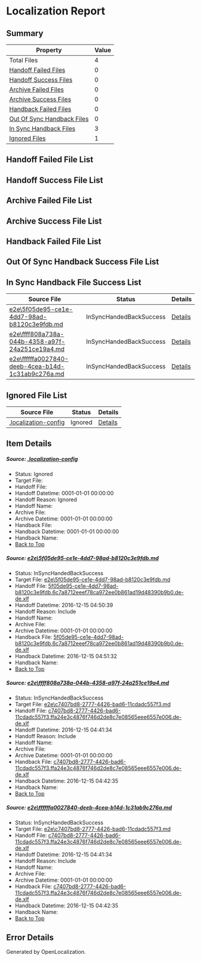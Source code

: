 # <a name='report-top'></a> Localization Report

## Summary
 Property | Value 
 -------- | ----- 
 Total Files | 4
[ Handoff Failed Files ](#handoff-failed-list)| 0
[ Handoff Success Files ](#handoff-success-list)| 0
[ Archive Failed Files ](#archive-failed-list)| 0
[ Archive Success Files ](#archive-success-list)| 0
[ Handback Failed Files ](#handback-failed-list)| 0
[ Out Of Sync Handback Files ](#outofsync-handback-success-list)| 0
[ In Sync Handback Files ](#insync-handback-success-list)| 3
[ Ignored Files ](#ignored-list)| 1

## <a name='handoff-failed-list'></a> Handoff Failed File List

## <a name='handoff-success-list'></a> Handoff Success File List

## <a name='archive-failed-list'></a> Archive Failed File List

## <a name='archive-success-list'></a> Archive Success File List

## <a name='handback-failed-list'></a> Handback Failed File List

## <a name='outofsync-handback-success-list'></a> Out Of Sync Handback Success File List

## <a name='insync-handback-success-list'></a> In Sync Handback File Success List
 Source File | Status | Details 
 ----------- | ------ | ------- 
 [e2e\5f05de95-ce1e-4dd7-98ad-b8120c3e9fdb.md](https://github.com/OpenLocalizationTestOrg/ol-test0/blob/f9a4b29431c5e0bb6ad4c6c897aadddaba714a2d/e2e/5f05de95-ce1e-4dd7-98ad-b8120c3e9fdb.md) | InSyncHandedBackSuccess | [Details](#a59903858e840fe3c5fe35bcfa2a0808157415bb1)
 [e2e\ffff808a738a-044b-4358-a97f-24a251ce19a4.md](https://github.com/OpenLocalizationTestOrg/ol-test0/blob/3b17e95d27e07ad5486b045658340b27a56f787b/e2e/ffff808a738a-044b-4358-a97f-24a251ce19a4.md) | InSyncHandedBackSuccess | [Details](#3d611c8f6c187f5dac2618cff770f494dd19035b2)
 [e2e\ffffffa0027840-deeb-4cea-b14d-1c31ab9c276a.md](https://github.com/OpenLocalizationTestOrg/ol-test0/blob/f9a4b29431c5e0bb6ad4c6c897aadddaba714a2d/e2e/ffffffa0027840-deeb-4cea-b14d-1c31ab9c276a.md) | InSyncHandedBackSuccess | [Details](#3d611c8f6c187f5dac2618cff770f494dd19035b3)

## <a name='ignored-list'></a> Ignored File List
 Source File | Status | Details 
 ----------- | ------ | ------- 
 [.localization-config](https://github.com/OpenLocalizationTestOrg/ol-test0/blob/f9a4b29431c5e0bb6ad4c6c897aadddaba714a2d/.localization-config) | Ignored | [Details](#cb0632cf59c1387fc1742bfb9fa3c47f87e2e5c90)

## Item Details
##### <a name='cb0632cf59c1387fc1742bfb9fa3c47f87e2e5c90'></a> Source: [.localization-config](https://github.com/OpenLocalizationTestOrg/ol-test0/blob/f9a4b29431c5e0bb6ad4c6c897aadddaba714a2d/.localization-config)
* Status: Ignored
* Target File: 
* Handoff File: 
* Handoff Datetime: 0001-01-01 00:00:00
* Handoff Reason: Ignored
* Handoff Name: 
* Archive File: 
* Archive Datetime: 0001-01-01 00:00:00
* Handback File: 
* Handback Datetime: 0001-01-01 00:00:00
* Handback Name: 
* [Back to Top](#report-top)

##### <a name='a59903858e840fe3c5fe35bcfa2a0808157415bb1'></a> Source: [e2e\5f05de95-ce1e-4dd7-98ad-b8120c3e9fdb.md](https://github.com/OpenLocalizationTestOrg/ol-test0/blob/f9a4b29431c5e0bb6ad4c6c897aadddaba714a2d/e2e/5f05de95-ce1e-4dd7-98ad-b8120c3e9fdb.md)
* Status: InSyncHandedBackSuccess
* Target File: [e2e\5f05de95-ce1e-4dd7-98ad-b8120c3e9fdb.md](https://github.com/OpenLocalizationTestOrg/ol-test0-dede/blob/a246dd87ce4c826bf04445b730d7fe782f0782e8/e2e/5f05de95-ce1e-4dd7-98ad-b8120c3e9fdb.md)
* Handoff File: [5f05de95-ce1e-4dd7-98ad-b8120c3e9fdb.6c7a8712eeef78ca972ee0b861ad19d48390b9b0.de-de.xlf](https://github.com/OpenLocalizationTestOrg/ol-test0-handoff/blob/2f0ffc38c2e3833d7239b8261a6a5292d061b9ed/ol-handoff/OpenLocalizationTestOrg/ol-test0-dede/xinjiang/ht/5f05de95-ce1e-4dd7-98ad-b8120c3e9fdb.6c7a8712eeef78ca972ee0b861ad19d48390b9b0.de-de.xlf)
* Handoff Datetime: 2016-12-15 04:50:39
* Handoff Reason: Include
* Handoff Name: 
* Archive File: 
* Archive Datetime: 0001-01-01 00:00:00
* Handback File: [5f05de95-ce1e-4dd7-98ad-b8120c3e9fdb.6c7a8712eeef78ca972ee0b861ad19d48390b9b0.de-de.xlf](https://github.com/OpenLocalizationTestOrg/ol-test0-handback/blob/4fedda251023e6def8dd35b3d24b34118ec35089/ol-handback/OpenLocalizationTestOrg/ol-test0-dede/xinjiang/ht/5f05de95-ce1e-4dd7-98ad-b8120c3e9fdb.6c7a8712eeef78ca972ee0b861ad19d48390b9b0.de-de.xlf)
* Handback Datetime: 2016-12-15 04:51:32
* Handback Name: 
* [Back to Top](#report-top)

##### <a name='3d611c8f6c187f5dac2618cff770f494dd19035b2'></a> Source: [e2e\ffff808a738a-044b-4358-a97f-24a251ce19a4.md](https://github.com/OpenLocalizationTestOrg/ol-test0/blob/3b17e95d27e07ad5486b045658340b27a56f787b/e2e/ffff808a738a-044b-4358-a97f-24a251ce19a4.md)
* Status: InSyncHandedBackSuccess
* Target File: [e2e\c7407bd8-2777-4426-bad6-11cdadc557f3.md](https://github.com/OpenLocalizationTestOrg/ol-test0-dede/blob/1535d1064367ffad5559edf26613676b419a6f94/e2e/c7407bd8-2777-4426-bad6-11cdadc557f3.md)
* Handoff File: [c7407bd8-2777-4426-bad6-11cdadc557f3.ffa24e3c4876f746d2de8c7e08565eee6557e006.de-de.xlf](https://github.com/OpenLocalizationTestOrg/ol-test0-handoff/blob/89ffdee4e67849f64c7be69feb349bbf61746557/ol-handoff/OpenLocalizationTestOrg/ol-test0-dede/xinjiang/ht/c7407bd8-2777-4426-bad6-11cdadc557f3.ffa24e3c4876f746d2de8c7e08565eee6557e006.de-de.xlf)
* Handoff Datetime: 2016-12-15 04:41:34
* Handoff Reason: Include
* Handoff Name: 
* Archive File: 
* Archive Datetime: 0001-01-01 00:00:00
* Handback File: [c7407bd8-2777-4426-bad6-11cdadc557f3.ffa24e3c4876f746d2de8c7e08565eee6557e006.de-de.xlf](https://github.com/OpenLocalizationTestOrg/ol-test0-handback/blob/0614de9f6aa82b766ce8801d71819030a6720d96/ol-handback/OpenLocalizationTestOrg/ol-test0-dede/xinjiang/ht/c7407bd8-2777-4426-bad6-11cdadc557f3.ffa24e3c4876f746d2de8c7e08565eee6557e006.de-de.xlf)
* Handback Datetime: 2016-12-15 04:42:35
* Handback Name: 
* [Back to Top](#report-top)

##### <a name='3d611c8f6c187f5dac2618cff770f494dd19035b3'></a> Source: [e2e\ffffffa0027840-deeb-4cea-b14d-1c31ab9c276a.md](https://github.com/OpenLocalizationTestOrg/ol-test0/blob/f9a4b29431c5e0bb6ad4c6c897aadddaba714a2d/e2e/ffffffa0027840-deeb-4cea-b14d-1c31ab9c276a.md)
* Status: InSyncHandedBackSuccess
* Target File: [e2e\c7407bd8-2777-4426-bad6-11cdadc557f3.md](https://github.com/OpenLocalizationTestOrg/ol-test0-dede/blob/1535d1064367ffad5559edf26613676b419a6f94/e2e/c7407bd8-2777-4426-bad6-11cdadc557f3.md)
* Handoff File: [c7407bd8-2777-4426-bad6-11cdadc557f3.ffa24e3c4876f746d2de8c7e08565eee6557e006.de-de.xlf](https://github.com/OpenLocalizationTestOrg/ol-test0-handoff/blob/89ffdee4e67849f64c7be69feb349bbf61746557/ol-handoff/OpenLocalizationTestOrg/ol-test0-dede/xinjiang/ht/c7407bd8-2777-4426-bad6-11cdadc557f3.ffa24e3c4876f746d2de8c7e08565eee6557e006.de-de.xlf)
* Handoff Datetime: 2016-12-15 04:41:34
* Handoff Reason: Include
* Handoff Name: 
* Archive File: 
* Archive Datetime: 0001-01-01 00:00:00
* Handback File: [c7407bd8-2777-4426-bad6-11cdadc557f3.ffa24e3c4876f746d2de8c7e08565eee6557e006.de-de.xlf](https://github.com/OpenLocalizationTestOrg/ol-test0-handback/blob/0614de9f6aa82b766ce8801d71819030a6720d96/ol-handback/OpenLocalizationTestOrg/ol-test0-dede/xinjiang/ht/c7407bd8-2777-4426-bad6-11cdadc557f3.ffa24e3c4876f746d2de8c7e08565eee6557e006.de-de.xlf)
* Handback Datetime: 2016-12-15 04:42:35
* Handback Name: 
* [Back to Top](#report-top)


## Error Details

Generated by OpenLocalization.

